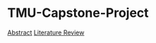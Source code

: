 # TMU-Capstone-Project
[Abstract](Abstract%20final.pdf)
[Literature Review](Literature%20review%20final.pdf)


